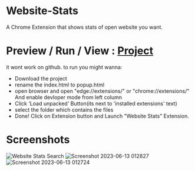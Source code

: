 # Website-Stats
A Chrome Extension that shows stats of open website you want.

# Preview / Run / View  : <a href="https://sohamkore.github.io/Website-Stats/">Project</a>
it wont work on github. to run you might wanna:
- Download the project
- rename the index.html to popup.html
- open browser and open "edge://extensions/" or "chrome://extensions/"  And enable devloper mode from left column
- Click 'Load unpacked' Button(its next to 'installed extensions' text)
- select the folder which contains the files
- Done! Click on Extension button and Launch "Website Stats" Extension.

# Screenshots
![Website Stats Search](https://github.com/SohamKore/Website-Stats/assets/119067189/3d9f0c3b-f038-48df-9273-bea6d9b22b0b)
![Screenshot 2023-06-13 012827](https://github.com/SohamKore/Website-Stats/assets/119067189/c0ce5d53-60dd-4103-9427-162dbbb07a11)
![Screenshot 2023-06-13 012724](https://github.com/SohamKore/Website-Stats/assets/119067189/41441c1b-5023-4f38-84dd-4174764b3f4e)
